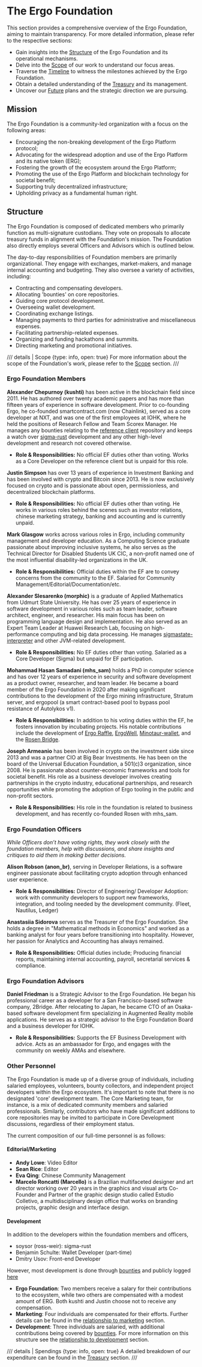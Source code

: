 
# The Ergo Foundation

This section provides a comprehensive overview of the Ergo Foundation, aiming to maintain transparency. For more detailed information, please refer to the respective sections:

- Gain insights into the [Structure](#structure) of the Ergo Foundation and its operational mechanisms.
- Delve into the [Scope](ef-scope.md) of our work to understand our focus areas.
- Traverse the [Timeline](ergo-timeline.md) to witness the milestones achieved by the Ergo Foundation.
- Obtain a detailed understanding of the [Treasury](ef-treasury.md) and its management.
- Uncover our [Future](ef-future.md) plans and the strategic direction we are pursuing.

## Mission

The Ergo Foundation is a community-led organization with a focus on the following areas:

- Encouraging the non-breaking development of the Ergo Platform protocol;
- Advocating for the widespread adoption and use of the Ergo Platform and its native token (ERG);
- Fostering the growth of the ecosystem around the Ergo Platform;
- Promoting the use of the Ergo Platform and blockchain technology for societal benefit;
- Supporting truly decentralized infrastructure;
- Upholding privacy as a fundamental human right.


## Structure

The Ergo Foundation is composed of dedicated members who primarily function as multi-signature custodians. They vote on proposals to allocate treasury funds in alignment with the Foundation's mission. The Foundation also directly employs several Officers and Advisors which is outlined below.

The day-to-day responsibilities of Foundation members are primarily organizational. They engage with exchanges, market-makers, and manage internal accounting and budgeting. They also oversee a variety of activities, including:

- Contracting and compensating developers.
- Allocating 'bounties' on core repositories.
- Guiding core protocol development.
- Overseeing wallet development.
- Coordinating exchange listings.
- Managing payments to third parties for administrative and miscellaneous expenses.
- Facilitating partnership-related expenses.
- Organizing and funding hackathons and summits.
- Directing marketing and promotional initiatives.

/// details | Scope
     {type: info, open: true}
For more information about the scope of the Foundation's work, please refer to the [Scope](ef-scope.md) section.
///

### Ergo Foundation Members

**Alexander Chepurnoy (kushti)** has been active in the blockchain field since 2011. He has authored over twenty academic papers and has more than fifteen years of experience in software development. Prior to co-founding Ergo, he co-founded smartcontract.com (now Chainlink), served as a core developer at NXT, and was one of the first employees at IOHK, where he held the positions of Research Fellow and Team Scorex Manager. He manages any bounties relating to the [reference client](node.md) repository and keeps a watch over [sigma-rust](sigma-rust.md) development and any other high-level development and research not covered otherwise.

- **Role & Responsibilities:** No official EF duties other than voting. Works as a Core Developer on the reference client but is unpaid for this role.

**Justin Simpson** has over 13 years of experience in Investment Banking and has been involved with crypto and Bitcoin since 2013. He is now exclusively focused on crypto and is passionate about open, permissionless, and decentralized blockchain platforms.

- **Role & Responsibilities:** No official EF duties other than voting. He works in various roles behind the scenes such as investor relations, chinese marketing strategy, banking and accounting and is currently unpaid.

**Mark Glasgow** works across various roles in Ergo, including community management and developer education. As a Computing Science graduate passionate about improving inclusive systems, he also serves as the Technical Director for Disabled Students UK CIC, a non-profit named one of the most influential disability-led organizations in the UK.

- **Role & Responsibilities:** Official duties within the EF are to convey concerns from the community to the EF. Salaried for Community Management/Editorial/Documentation/etc.

**Alexander Slesarenko (morphic)** is a graduate of Applied Mathematics from Udmurt State University. He has over 25 years of experience in software development in various roles such as team leader, software architect, engineer, and researcher. His main focus has been on programming language design and implementation. He also served as an Expert Team Leader at Huawei Research Lab, focusing on high-performance computing and big data processing. He manages [sigmastate-interpreter](sigmastate-interpreter.md) and other JVM-related development.

- **Role & Responsibilities:** No EF duties other than voting. Salaried as a Core Developer (Sigma) but unpaid for EF participation.

**Mohammad Hasan Samadani (mhs_sam)** holds a PhD in computer science and has over 12 years of experience in security and software development as a product owner, researcher, and team leader. He became a board member of the Ergo Foundation in 2020 after making significant contributions to the development of the Ergo mining infrastructure, Stratum server, and ergopool (a smart contract-based pool to bypass pool resistance of Autolykos v1).

- **Role & Responsibilities:** In addition to his voting duties within the EF, he fosters innovation by incubating projects. His notable contributions include the development of [Ergo Raffle](ergoraffle.md), [ErgoWell](ergowell.md), [Minotaur-wallet](wallets.md), and the [Rosen Bridge](rosen.md).

**Joseph Armeanio** has been involved in crypto on the investment side since 2013 and was a partner CIO at Big Bear Investments. He has been on the board of the Universal Education Foundation, a 501(c)3 organization, since 2008. He is passionate about counter-economic frameworks and tools for societal benefit. His role as a business developer involves creating partnerships in the crypto industry, educational partnerships, and research opportunities while promoting the adoption of Ergo tooling in the public and non-profit sectors.

- **Role & Responsibilities:** His role in the foundation is related to business development, and has recently co-founded Rosen with mhs_sam.

### Ergo Foundation Officers

*While Officers don’t have voting rights, they work closely with the foundation members, help with discussions, and share insights and critiques to aid them in making better decisions.*


**Alison Robson (anon_br)**, serving in Developer Relations, is a software engineer passionate about facilitating crypto adoption through enhanced user experience.

- **Role & Responsibilities:** Director of Engineering/ Developer Adoption: work with community developers to support new frameworks, integration, and tooling needed by the development community. (Fleet, Nautilus, Ledger)

**Anastasiia Sidorova** serves as the Treasurer of the Ergo Foundation. She holds a degree in "Mathematical methods in Economics" and worked as a banking analyst for four years before transitioning into hospitality. However, her passion for Analytics and Accounting has always remained.

- **Role & Responsibilities:**  Official duties include; Producing financial reports, maintaining internal accounting, payroll, secretarial services & compliance.

### Ergo Foundation Advisors

**Daniel Friedman** is a Strategic Advisor to the Ergo Foundation. He began his professional career as a developer for a San Francisco-based software company, 2Bridge. After relocating to Japan, he became CTO of an Osaka-based software development firm specializing in Augmented Reality mobile applications. He serves as a strategic advisor to the Ergo Foundation Board and a business developer for IOHK.

- **Role & Responsibilities:**  Supports the EF Business Development with advice. Acts as an ambassador for Ergo, and engages with the community on weekly AMAs and elsewhere.


### Other Personnel

The Ergo Foundation is made up of a diverse group of individuals, including salaried employees, volunteers, bounty collectors, and independent project developers within the Ergo ecosystem. It's important to note that there is no designated 'core' development team. The Core Marketing team, for instance, is a mix of dedicated community members and salaried professionals. Similarly, contributors who have made significant additions to core repositories may be invited to participate in Core Development discussions, regardless of their employment status.

The current composition of our full-time personnel is as follows:

#### Editorial/Marketing

- **Andy Lowe**: Video Editor
- **Sean Rice**: Editor
- **Eva Qing**: Chinese Community Management
- **Marcelo Roncatti (Marcello)** is a Brazilian multifaceted designer and art director working over 20 years in the graphics and visual arts Co-Founder and Partner of the graphic design studio called Estudio Colletivo, a multidisciplinary design office that works on branding projects, graphic design and interface design.

#### Development

In addition to the developers within the foundation members and officers,

- soysor (ross-weir): sigma-rust
- Benjamin Schulte: Wallet Developer (part-time)
- Dmitry Usov: Front-end Developer

However, most development is done through [bounties](bounties.md) and publicly logged [here](https://github.com/kushti/bounties/tree/master/data)


- **Ergo Foundation**: Two members receive a salary for their contributions to the ecosystem, while two others are compensated with a modest amount of ERG. Both kushti and Justin choose not to receive any compensation.
- **Marketing**: Four individuals are compensated for their efforts. Further details can be found in the [relationship to marketing](#relationship-to-marketing) section.
- **Development**: Three individuals are salaried, with additional contributions being covered by [bounties](bounties.md). For more information on this structure see the [relationship to development](#relationship-to-development) section.

/// details | Spendings
     {type: info, open: true}
A detailed breakdown of our expenditure can be found in the [Treasury](ef-treasury.md) section.
///
